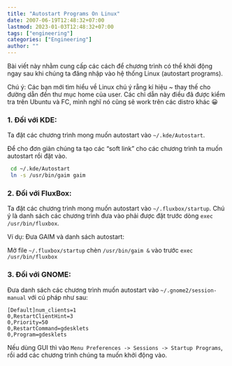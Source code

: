 ```yaml
---
title: "Autostart Programs On Linux"
date: 2007-06-19T12:48:32+07:00
lastmod: 2023-01-03T12:48:32+07:00
tags: ["engineering"]
categories: ["Engineering"]
author: ""
---
```


Bài viết này nhằm cung cấp các cách để chương trình có thể khởi động ngay sau khi chúng ta đăng nhập vào hệ thống Linux (autostart programs).

<!--more-->

Chú ý: Các bạn mới tìm hiểu về Linux chú ý rẵng kí hiệu ~ thay thế cho đường dẫn đến thư mục home của user. Các chỉ dẫn này điều đã được kiểm tra trên Ubuntu và FC, mình nghĩ nó cũng sẽ work trên các distro khác 😀

### 1. Đối với KDE:
Ta đặt các chương trình mong muốn autostart vào `~/.kde/Autostart`.

Để cho đơn giản chúng ta tạo các “soft link” cho các chương trình ta muốn autostart rồi đặt vào.

```sh
 cd ~/.kde/Autostart
 ln -s /usr/bin/gaim gaim
```

### 2. Đối với FluxBox:
Ta đặt các chương trình mong muốn autostart vào `~/.fluxbox/startup`. Chú ý là danh sách các chương trình đưa vào phải được đặt trước dòng `exec /usr/bin/fluxbox`.

Ví dụ: Đưa GAIM và danh sách autostart:

Mở file `~/.fluxbox/startup` chèn `/usr/bin/gaim &` vào trước `exec /usr/bin/fluxbox`

### 3. Đối với GNOME:
Đưa danh sách các chương trình muốn autostart vào `~/.gnome2/session-manual` với cú pháp như sau:
```
[Default]num_clients=1
0,RestartClientHint=3
0,Priority=50
0,RestartCommand=gdesklets
0,Program=gdesklets
```
Nếu dùng GUI thì vào `Menu Preferences -> Sessions -> Startup Programs`, rồi add các chương trình chúng ta muốn khởi động vào.
